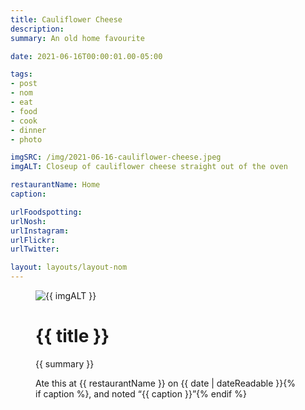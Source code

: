 ```yaml
---
title: Cauliflower Cheese
description: 
summary: An old home favourite

date: 2021-06-16T00:00:01.00-05:00

tags:
- post
- nom
- eat
- food
- cook
- dinner
- photo

imgSRC: /img/2021-06-16-cauliflower-cheese.jpeg
imgALT: Closeup of cauliflower cheese straight out of the oven

restaurantName: Home
caption: 

urlFoodspotting: 
urlNosh: 
urlInstagram: 
urlFlickr:
urlTwitter: 

layout: layouts/layout-nom
---
```

<figure class="nom">
	<img class="u-photo img-border" src="{{ imgSRC }}" alt="{{ imgALT }}">
	<figcaption>
		<h1 class="title p-name">{{ title }}</h1>
		<p class="summary">{{ summary }}</p>
		<p>Ate this at {{ restaurantName }} on <time class="dt-published" datetime="{{ date | dateIso }}">{{ date | dateReadable }}</time>{% if caption %}, and noted <q class="caption">{{ caption }}</q>{% endif %}
	</figcaption>
</figure>